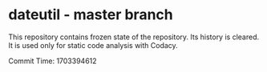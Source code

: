# dateutil - master branch

This repository contains frozen state of the repository.
Its history is cleared. It is used only for static code
analysis with Codacy.

Commit Time: 1703394612